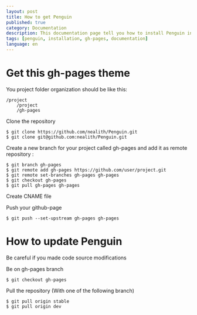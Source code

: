 ```yaml
---
layout: post
title: How to get Penguin
published: true
category: Documentation
description: This documentation page tell you how to install Penguin in your github project.
tags: [penguin, installation, gh-pages, documentation]
language: en
---
```


# Get this gh-pages theme

You project folder organization should be like this:

    /project
        /project
        /gh-pages

Clone the repository

    $ git clone https://github.com/nealith/Penguin.git
    $ git clone git@github.com:nealith/Penguin.git

Create a new branch for your project called gh-pages and add it as remote repository :

    $ git branch gh-pages
    $ git remote add gh-pages https://github.com/user/project.git
    $ git remote set-branches gh-pages gh-pages
    $ git checkout gh-pages
    $ git pull gh-pages gh-pages

Create CNAME file

Push your github-page

    $ git push --set-upstream gh-pages gh-pages

# How to update Penguin

Be careful if you made code source modifications

Be on gh-pages branch

    $ git checkout gh-pages

Pull the repository (With one of the following branch)

    $ git pull origin stable
    $ git pull origin dev
